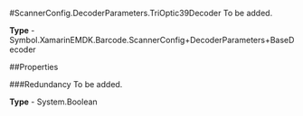 #ScannerConfig.DecoderParameters.TriOptic39Decoder
To be added.

**Type** - Symbol.XamarinEMDK.Barcode.ScannerConfig+DecoderParameters+BaseDecoder

##Properties

###Redundancy
To be added.

**Type** - System.Boolean



